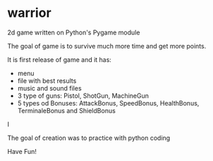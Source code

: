 # warrior
2d game written on Python's Pygame module

The goal of game is to survive much more time and get more points.

It is first release of game and it has:

- menu
- file with best results
- music and sound files
- 3 type of guns: Pistol, ShotGun, MachineGun
- 5 types od Bonuses: AttackBonus, SpeedBonus, HealthBonus, TerminaleBonus and ShieldBonus

I

The goal of creation was to practice with python coding

Have Fun!
